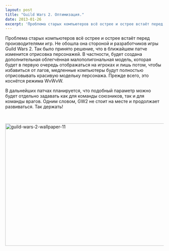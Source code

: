 ```yaml
---
layout: post
title: "Guild Wars 2. Оптимизация."
date: 2013-01-26
excerpt: 'Проблема старых компьютеров всё острее и острее встаёт перед производителями игр. Не обошла она стороной и разработчиков игры Guild Wars 2...'
---
```


Проблема старых компьютеров всё острее и острее встаёт перед производителями игр. Не обошла она стороной и разработчиков игры Guild Wars 2. Так было принято решение, что в ближайшем патче изменится отрисовка персонажей. В частности, будет создана дополнительная облегчённая малополигональная модель, которая будет в первую очередь отображаться на игроках и лишь потом, чтобы избавиться от лагов, медленные компьютеры будут полностью отрисовывать красивую модельку персонажа. Прежде всего, это коснётся режима WvWvW.

В дальнейших патчах планируется, что подобный параметр можно будет отдельно задавать как для команды союзников, так и для команды врагов. Одним словом, GW2 не стоит на месте и продолжает развиваться. Так держать!

&nbsp;

<a href="http://gamersoul.ru/guild-wars-2-%d0%bd%d0%be%d0%b2%d0%be%d0%b5-%d0%be%d0%b1%d0%bd%d0%be%d0%b2%d0%bb%d0%b5%d0%bd%d0%b8%d0%b5/guild-wars-2-wallpaper-11/" rel="attachment wp-att-840"><img class="wp-image-840 aligncenter" alt="guild-wars-2-wallpaper-11" src="http://gamersoul.ru/wp-content/uploads/2013/01/guild-wars-2-wallpaper-11.jpg" width="691" height="389" /></a>